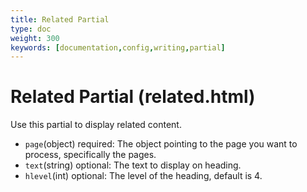 ```yaml
---
title: Related Partial
type: doc
weight: 300
keywords: [documentation,config,writing,partial]
---
```

# Related Partial (related.html)
Use this partial to display related content.
- `page`(object) required: The object pointing to the page you want to process, specifically the pages.
- `text`(string) optional: The text to display on heading.
- `hlevel`(int) optional: The level of the heading, default is 4.